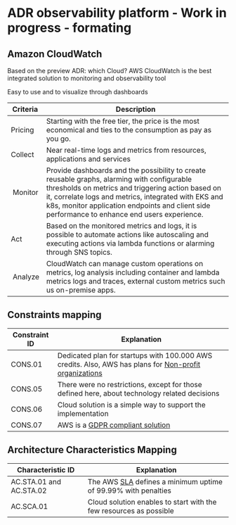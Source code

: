 # ADR observability platform - Work in progress - formating
 
## Amazon CloudWatch

Based on the preview ADR: which Cloud? AWS CloudWatch is the best integrated solution to monitoring and observability tool

Easy to use and to visualize through dashboards

| Criteria | Description |
| -------- | ----------- |
| Pricing | Starting with the free tier, the price is the most economical and ties to the consumption as pay as you go. | 
| Collect | Near real-time logs and metrics from resources, applications and services |
| Monitor | Provide dashboards and the possibility to create reusable graphs, alarming with configurable thresholds on metrics and triggering action based on it, correlate logs and metrics, integrated with EKS and k8s, monitor application endpoints and client side performance to enhance end users experience. |
| Act | Based on the monitored metrics and logs, it is possible to automate actions like autoscaling and executing actions via lambda functions or alarming through SNS topics. |
| Analyze | CloudWatch can manage custom operations on metrics, log analysis including container and lambda metrics logs and traces, external custom metrics such us on-premise apps. |

## Constraints mapping

| Constraint ID | Explanation |
| ------------- | ----------- |
| CONS.01 | Dedicated plan for startups with 100.000 AWS credits.	Also, AWS has plans for [Non-profit organizations](https://aws.amazon.com/government-education/nonprofits/?wwps-cards.sort-by=item.additionalFields.sortDate&wwps-cards.sort-order=desc) |
| CONS.05 | There were no restrictions, except for those defined here, about technology related decisions |
| CONS.06 | Cloud solution is a simple way to support the implementation |
| CONS.07 | AWS is a [GDPR compliant solution](https://aws.amazon.com/compliance/gdpr-center/) |

## Architecture Characteristics Mapping

| Characteristic ID | Explanation |
| ------------- | ----------- |
| AC.STA.01 and AC.STA.02 | The AWS [SLA](https://aws.amazon.com/compute/sla/) defines a minimum uptime of 99.99% with penalties |
| AC.SCA.01 | Cloud solution enables to start with the few resources as possible |
